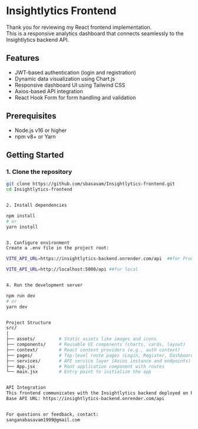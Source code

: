 # Insightlytics Frontend

Thank you for reviewing my React frontend implementation.  
This is a responsive analytics dashboard that connects seamlessly to the Insightlytics backend API.

## Features

- JWT-based authentication (login and registration)
- Dynamic data visualization using Chart.js
- Responsive dashboard UI using Tailwind CSS
- Axios-based API integration
- React Hook Form for form handling and validation

## Prerequisites

- Node.js v16 or higher
- npm v8+ or Yarn

## Getting Started

### 1. Clone the repository

```bash
git clone https://github.com/sbasavam/Insightlytics-frontend.git
cd Insightlytics-frontend


2. Install dependencies

npm install
# or
yarn install


3. Configure environment
Create a .env file in the project root:

VITE_API_URL=https://insightlytics-backend.onrender.com/api  ##for Production

VITE_API_URL=http://localhost:5000/api ##for local


4. Run the development server

npm run dev
# or
yarn dev


Project Structure
src/
│
├── assets/         # Static assets like images and icons
├── components/     # Reusable UI components (charts, cards, layout)
├── context/        # React context providers (e.g., auth context)
├── pages/          # Top-level route pages (Login, Register, Dashboard)
├── services/       # API service layer (Axios instance and endpoints)
├── App.jsx         # Root application component with routes
└── main.jsx        # Entry point to initialize the app


API Integration
This frontend communicates with the Insightlytics backend deployed on Render:
Base API URL: https://insightlytics-backend.onrender.com/api


For questions or feedback, contact:
sanganabasavam1999@gmail.com